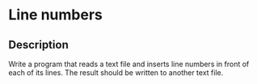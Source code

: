 ﻿# Line numbers

## Description
Write a program that reads a text file and inserts line numbers in front of each of its lines.
The result should be written to another text file.